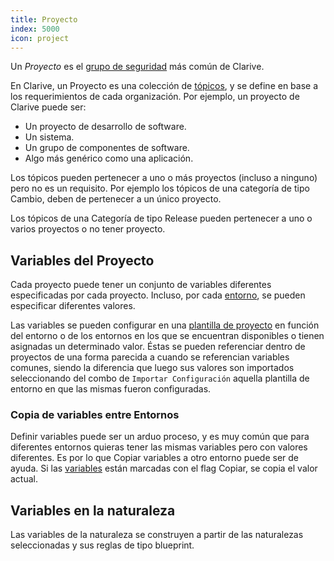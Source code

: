 ```yaml
---
title: Proyecto
index: 5000
icon: project
---
```


Un *Proyecto* es el [grupo de seguridad](/concepts/scope) más común de Clarive.

En Clarive, un Proyecto es una colección de [tópicos](/concepts/topic), y se define en base a los requerimientos de cada
organización. Por ejemplo, un proyecto de Clarive puede ser:

- Un proyecto de desarrollo de software.
- Un sistema.
- Un grupo de componentes de software.
- Algo más genérico como una aplicación.

Los tópicos pueden pertenecer a uno o más proyectos (incluso a ninguno) pero no es un requisito. Por ejemplo los tópicos
de una categoría de tipo Cambio, deben de pertenecer a un único proyecto.

Los tópicos de una Categoría de tipo Release pueden pertenecer a uno o varios proyectos o no tener proyecto.

## Variables del Proyecto

Cada proyecto puede tener un conjunto de variables diferentes especificadas por cada proyecto. Incluso, por cada
[entorno](/concepts/environment), se pueden especificar diferentes valores.

Las variables se pueden configurar en una [plantilla de proyecto](/how-to/project-template) en función del entorno
o de los entornos en los que se encuentran disponibles o tienen asignadas un determinado valor. Éstas se pueden
referenciar dentro de proyectos de una forma parecida a cuando se referencian variables comunes, siendo la diferencia
que luego sus valores son importados seleccionando del combo de `Importar Configuración` aquella plantilla de entorno en
que las mismas fueron configuradas.

### Copia de variables entre Entornos

Definir variables puede ser un arduo proceso, y es muy común que para diferentes entornos quieras tener las mismas
variables pero con valores diferentes. Es por lo que Copiar variables a otro entorno puede ser de ayuda. Si las
[variables](/concepts/variable) están marcadas con el flag Copiar, se copia el valor actual.

## Variables en la naturaleza

Las variables de la naturaleza se construyen a partir de las naturalezas seleccionadas y sus reglas de tipo blueprint.
